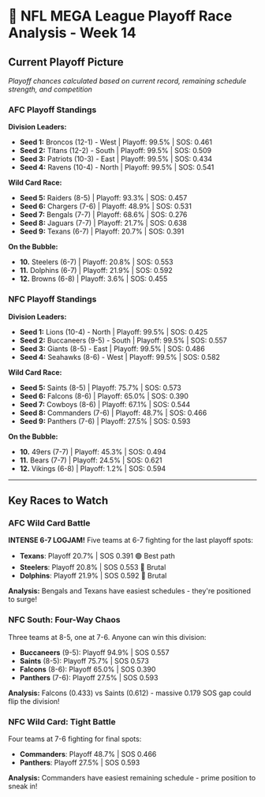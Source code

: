 # 🏈 NFL MEGA League Playoff Race Analysis - Week 14

## Current Playoff Picture

*Playoff chances calculated based on current record, remaining schedule strength, and competition*

### AFC Playoff Standings

**Division Leaders:**
- **Seed 1:** Broncos (12-1) - West | Playoff: 99.5% | SOS: 0.461
- **Seed 2:** Titans (12-2) - South | Playoff: 99.5% | SOS: 0.509
- **Seed 3:** Patriots (10-3) - East | Playoff: 99.5% | SOS: 0.434
- **Seed 4:** Ravens (10-4) - North | Playoff: 99.5% | SOS: 0.541

**Wild Card Race:**
- **Seed 5:** Raiders (8-5) | Playoff: 93.3% | SOS: 0.457
- **Seed 6:** Chargers (7-6) | Playoff: 48.9% | SOS: 0.531
- **Seed 7:** Bengals (7-7) | Playoff: 68.6% | SOS: 0.276
- **Seed 8:** Jaguars (7-7) | Playoff: 21.7% | SOS: 0.638
- **Seed 9:** Texans (6-7) | Playoff: 20.7% | SOS: 0.391

**On the Bubble:**
- **10.** Steelers (6-7) | Playoff: 20.8% | SOS: 0.553
- **11.** Dolphins (6-7) | Playoff: 21.9% | SOS: 0.592
- **12.** Browns (6-8) | Playoff: 3.6% | SOS: 0.455

### NFC Playoff Standings

**Division Leaders:**
- **Seed 1:** Lions (10-4) - North | Playoff: 99.5% | SOS: 0.425
- **Seed 2:** Buccaneers (9-5) - South | Playoff: 99.5% | SOS: 0.557
- **Seed 3:** Giants (8-5) - East | Playoff: 99.5% | SOS: 0.486
- **Seed 4:** Seahawks (8-6) - West | Playoff: 99.5% | SOS: 0.582

**Wild Card Race:**
- **Seed 5:** Saints (8-5) | Playoff: 75.7% | SOS: 0.573
- **Seed 6:** Falcons (8-6) | Playoff: 65.0% | SOS: 0.390
- **Seed 7:** Cowboys (8-6) | Playoff: 67.1% | SOS: 0.544
- **Seed 8:** Commanders (7-6) | Playoff: 48.7% | SOS: 0.466
- **Seed 9:** Panthers (7-6) | Playoff: 27.5% | SOS: 0.593

**On the Bubble:**
- **10.** 49ers (7-7) | Playoff: 45.3% | SOS: 0.494
- **11.** Bears (7-7) | Playoff: 24.5% | SOS: 0.621
- **12.** Vikings (6-8) | Playoff: 1.2% | SOS: 0.594

---

## Key Races to Watch

### AFC Wild Card Battle

**INTENSE 6-7 LOGJAM!** Five teams at 6-7 fighting for the last playoff spots:

- **Texans**: Playoff 20.7% | SOS 0.391 🟢 Best path
- **Steelers**: Playoff 20.8% | SOS 0.553 🔴 Brutal
- **Dolphins**: Playoff 21.9% | SOS 0.592 🔴 Brutal

**Analysis:** Bengals and Texans have easiest schedules - they're positioned to surge!

### NFC South: Four-Way Chaos

Three teams at 8-5, one at 7-6. Anyone can win this division:

- **Buccaneers** (9-5): Playoff 94.9% | SOS 0.557
- **Saints** (8-5): Playoff 75.7% | SOS 0.573
- **Falcons** (8-6): Playoff 65.0% | SOS 0.390
- **Panthers** (7-6): Playoff 27.5% | SOS 0.593

**Analysis:** Falcons (0.433) vs Saints (0.612) - massive 0.179 SOS gap could flip the division!

### NFC Wild Card: Tight Battle

Four teams at 7-6 fighting for final spots:

- **Commanders**: Playoff 48.7% | SOS 0.466
- **Panthers**: Playoff 27.5% | SOS 0.593

**Analysis:** Commanders have easiest remaining schedule - prime position to sneak in!
